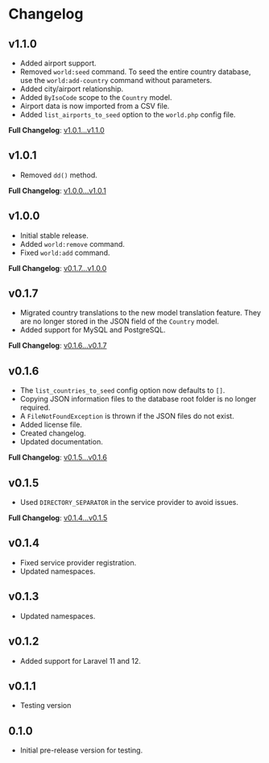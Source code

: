 # Changelog

## v1.1.0

- Added airport support.
- Removed `world:seed` command. To seed the entire country database, use the `world:add-country` command without parameters.
- Added city/airport relationship.
- Added `ByIsoCode` scope to the `Country` model.
- Airport data is now imported from a CSV file.
- Added `list_airports_to_seed` option to the `world.php` config file.

**Full Changelog**: [v1.0.1...v1.1.0](https://github.com/claytongf/laravel-world-seed/compare/v1.0.1...v1.1.0)

## v1.0.1

- Removed `dd()` method.

**Full Changelog**: [v1.0.0...v1.0.1](https://github.com/claytongf/laravel-world-seed/compare/v1.0.0...v1.0.1)

## v1.0.0

- Initial stable release.
- Added `world:remove` command.
- Fixed `world:add` command.

**Full Changelog**: [v0.1.7...v1.0.0](https://github.com/claytongf/laravel-world-seed/compare/v0.1.7...v1.0.0)

## v0.1.7

- Migrated country translations to the new model translation feature. They are no longer stored in the JSON field of the `Country` model.
- Added support for MySQL and PostgreSQL.

**Full Changelog**: [v0.1.6...v0.1.7](https://github.com/claytongf/laravel-world-seed/compare/v0.1.6...v0.1.7)

## v0.1.6

- The `list_countries_to_seed` config option now defaults to `[]`.
- Copying JSON information files to the database root folder is no longer required.
- A `FileNotFoundException` is thrown if the JSON files do not exist.
- Added license file.
- Created changelog.
- Updated documentation.

**Full Changelog**: [v0.1.5...v0.1.6](https://github.com/claytongf/laravel-world-seed/compare/v0.1.5...v0.1.6)

## v0.1.5

- Used `DIRECTORY_SEPARATOR` in the service provider to avoid issues.

**Full Changelog**: [v0.1.4...v0.1.5](https://github.com/claytongf/laravel-world-seed/compare/v0.1.4...v0.1.5)

## v0.1.4

- Fixed service provider registration.
- Updated namespaces.

## v0.1.3

- Updated namespaces.

## v0.1.2

- Added support for Laravel 11 and 12.

## v0.1.1

- Testing version

## 0.1.0

- Initial pre-release version for testing.
